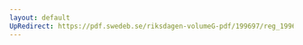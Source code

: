 ```yaml
---
layout: default
UpRedirect: https://pdf.swedeb.se/riksdagen-volumeG-pdf/199697/reg_199697/reg_199697_0356.pdf
---
```

